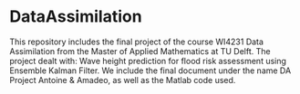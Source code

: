 # DataAssimilation
This repository includes the final project of the course WI4231 Data Assimilation from the Master of Applied Mathematics at TU Delft.
The project dealt with: Wave height prediction for flood risk assessment using Ensemble Kalman Filter.
We include the final document under the name DA Project Antoine & Amadeo, as well as the Matlab code used.
